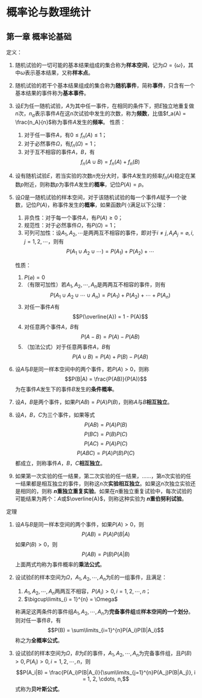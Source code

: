 # 概率论与数理统计

## 第一章 概率论基础

定义：

1. 随机试验的一切可能的基本结果组成的集合称为**样本空间**，记为$\Omega = \{\omega\}$，其中$\omega$表示基本结果，又称**样本点**。
2. 随机试验的若干个基本结果组成的集合称为**随机事件**，简称**事件**，只含有一个基本结果的事件称为**基本事件**。
3. 设$E$为任一随机试验，$A$为其中任一事件，在相同的条件下，把$E$独立地重复做$n$次，$n_a$表示事件$A$在这$n$次试验中发生的次数，称为**频数**，比值$f_a(A) = \frac{n_A}{n}$称为事件$A$发生的**频率**。
   性质：
   1. 对于任一事件$A$，有$0 \leq f_n(A) \leq 1$；
   2. 对于必然事件$\Omega$，有$f_n(\Omega) = 1$；
   3. 对于互不相容的事件$A$，$B$，有 $$f_n(A \cup B) = f_n(A) + f_n(B)$$

4. 设有随机试验$E$，若当实验的次数$n$充分大时，事件$A$发生的频率$f_n(A)$稳定在某数$p$附近，则称数$p$为事件$A$发生的**概率**，记位$P(A) = p$。
5. 设$\Omega$是一随机试验的样本空间，对于该随机试验的每一个事件$A$赋予一个驶数，记位$P(A)$，称事件发生的**概率**，如果函数$P(\cdot)$满足以下公理：
   1. 非负性：对于每一个事件$A$，有$P(A) \geqslant 0$；
   2. 规范性：对于必然事件$\Omega$，有$P(\Omega) = 1$；
   3. 可列可加性：设$A_1, A_2, \cdots$是两两互不相容的事件，即对于$i \neq j, A_iA_j = \varnothing, i,j = 1, 2, \cdots$，则有 $$P(A_1 \cup A_2 \cup \cdots) = P(A_1) + P(A_2) + \cdots$$

   性质：
   1. $P(\varnothing) = 0$
   2. （有限可加性）若$A_1, A_2, \cdots, A_n$是两两互不相容的事件，则有 $$P(A_1 \cup A_2 \cup \cdots \cup A_n) = P(A_1) + P(A_2) + \cdots + P(A_n)$$
   3. 对任一事件$A$有 $$P(\overline{A}) = 1 - P(A)$$
   4. 对任意两个事件$A$，$B$有 $$P(A - B) = P(A) - P(AB)$$
   5. （加法公式）对于任意两事件$A$，$B$有 $$P(A \cup B) = P(A) + P(B) - P(AB)$$

6. 设$A$与$B$是同一样本空间中的两个事件，若$P(A) > 0$，则称 $$P(B|A) = \frac{P(AB)}{P(A)}$$ 为在事件$A$发生下的事件$B$发生的**条件概率**。
7. 设$A$，$B$是两个事件，如果$P(AB) = P(A)P(B)$，则称$A$与$B$**相互独立**。
8. 设$A$，$B$，$C$为三个事件，如果等式 $$P(AB) = P(A)P(B)$$ $$P(BC) = P(B)P(C)$$ $$P(AC) = P(A)P(C)$$ $$P(ABC) = P(A)P(B)P(C)$$ 都成立，则称事件$A$，$B$，$C$**相互独立**。
9. 如果第一次实验的任一结果，第二次实验的任一结果，……，第$n$次实验的任一结果都是相互独立的事件，则称这$n$次**实验相互独立**。如果这$n$次独立实验还是相同的，则称 **$n$重独立重复实验**。如果在$n$重独立重复试验中，每次试验的可能结果为两个：$A$或$\overline{A}$，则称这种实验为 **$n$重伯努利试验**。

定理

1. 设$A$与$B$是同一样本空间的两个事件，如果$P(A) > 0$，则 $$P(AB) = P(A)P(B|A)$$ 如果$P(B) > 0$，则 $$P(AB) = P(B)P(A|B)$$ 上面两式均称为事件概率的**乘法公式**。
2. 设试验$E$的样本空间为$\Omega$，$A_1, A_2, \cdots, A_n$为E的一组事件，且满足：
   1. $A_1, A_2, \cdots, A_n$两两互不相容，$P(A_i) > 0, i = 1, 2, \cdots, n$；
   2. $\bigcup\limits_{i = 1}^{n} = \Omega$

   称满足这两条件的事件组$A_1, A_2, \cdots, A_n$为**完备事件组**或**样本空间的一个划分**。
   则对任一事件$B$，有 $$P(B) = \sum\limits_{i=1}^{n}P(A_i)P(B|A_i)$$ 称之为**全概率公式**。

3. 设试验$E$的样本空间为$\Omega$，$B$为$E$的事件，$A_1, A_2, \cdots, A_n$为完备事件组，且$P(B) > 0, P(A_i) > 0, i = 1, 2, \cdots, n$，则 $$P(A_i|B) = \frac{P(A_i)P(B|A_i)}{\sum\limits_{j=1}^{n}P(A_j)P(B|A_j)}, i = 1, 2, \cdots, n,$$ 式称为**贝叶斯公式**。
